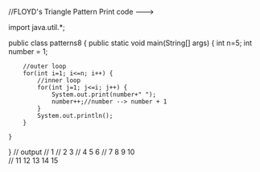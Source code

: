 //FLOYD's Triangle Pattern Print code --->

import java.util.*;

public class patterns8 {
    public static void main(String[] args) {
        int n=5;
        int number = 1;

        //outer loop 
        for(int i=1; i<=n; i++) {
            //inner loop 
            for(int j=1; j<=i; j++) {
                System.out.print(number+" ");
                number++;//number --> number + 1 
            }
            System.out.println();
        }
        
    }
}
// output
// 1 
// 2 3 
// 4 5 6 
// 7 8 9 10       
// 11 12 13 14 15 
